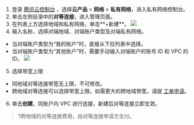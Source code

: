 1. 登录 [腾讯云控制台](https://console.cloud.tencent.com/) ，选择**云产品** > **网络** > **私有网络**，进入私有网络控制台。
2. 单击左侧目录中的**对等连接**，进入管理页面。
3. 在列表上方选择地域和私有网络，单击**+新建**。
![](https://main.qcloudimg.com/raw/dd9a60d05fd7060ba2c6436a84f5e40e.png)
4. 输入名称，选择对端地域、对端账户类型及对端私有网络。
 - 当对端账户类型为“我的账户”时，直接从下拉列表中选择。
 - 当对端账户类型为“其他账户”时，需要手动输入对端账户的账号 ID 和 VPC 的 ID。
 ![](https://main.qcloudimg.com/raw/fecd30d143b24f2bf64a70cb75531dc5.png)
5. 选择带宽上限
 - 同地域对等连接带宽无上限，不可修改。
 - 跨地域对等连接可以选择带宽上限。如需更大的跨地域带宽，请提 [工单申请](https://console.cloud.tencent.com/workorder/category)。
6. 单击**创建**，同账户内 VPC 进行连接，新建后对等连接立即生效。
>?跨地域的对等连接费用，由对等连接申请方支付。
>

